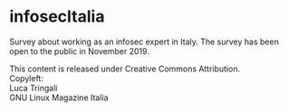 # infosecItalia

Survey about working as an infosec expert in Italy. The survey has been open to the public in November 2019.

This content is released under Creative Commons Attribution. \
Copyleft: \
Luca Tringali \
GNU Linux Magazine Italia
